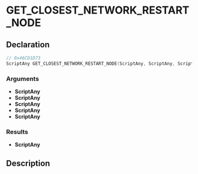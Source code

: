 # GET_CLOSEST_NETWORK_RESTART_NODE

## Declaration
```cpp
// 0x46CD1D73
ScriptAny GET_CLOSEST_NETWORK_RESTART_NODE(ScriptAny, ScriptAny, ScriptAny, ScriptAny, ScriptAny);
```

### Arguments
- **ScriptAny**
- **ScriptAny**
- **ScriptAny**
- **ScriptAny**
- **ScriptAny**

### Results
- **ScriptAny**

## Description

